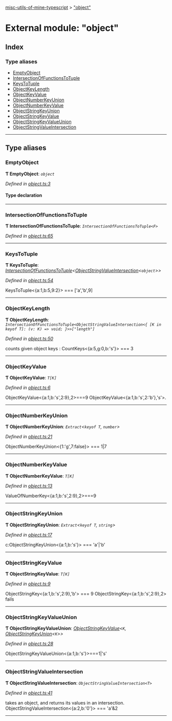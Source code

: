 [misc-utils-of-mine-typescript](../README.md) > ["object"](../modules/_object_.md)

# External module: "object"

## Index

### Type aliases

* [EmptyObject](_object_.md#emptyobject)
* [IntersectionOfFunctionsToTuple](_object_.md#intersectionoffunctionstotuple)
* [KeysToTuple](_object_.md#keystotuple)
* [ObjectKeyLength](_object_.md#objectkeylength)
* [ObjectKeyValue](_object_.md#objectkeyvalue)
* [ObjectNumberKeyUnion](_object_.md#objectnumberkeyunion)
* [ObjectNumberKeyValue](_object_.md#objectnumberkeyvalue)
* [ObjectStringKeyUnion](_object_.md#objectstringkeyunion)
* [ObjectStringKeyValue](_object_.md#objectstringkeyvalue)
* [ObjectStringKeyValueUnion](_object_.md#objectstringkeyvalueunion)
* [ObjectStringValueIntersection](_object_.md#objectstringvalueintersection)

---

## Type aliases

<a id="emptyobject"></a>

###  EmptyObject

**Ƭ EmptyObject**: *`object`*

*Defined in [object.ts:3](https://github.com/cancerberoSgx/misc-utils-of-mine/blob/fffdaa0/misc-utils-of-mine-typescript/src/object.ts#L3)*

#### Type declaration

___
<a id="intersectionoffunctionstotuple"></a>

###  IntersectionOfFunctionsToTuple

**Ƭ IntersectionOfFunctionsToTuple**: *`IntersectionOfFunctionsToTuple<F>`*

*Defined in [object.ts:65](https://github.com/cancerberoSgx/misc-utils-of-mine/blob/fffdaa0/misc-utils-of-mine-typescript/src/object.ts#L65)*

___
<a id="keystotuple"></a>

###  KeysToTuple

**Ƭ KeysToTuple**: *[IntersectionOfFunctionsToTuple](_object_.md#intersectionoffunctionstotuple)<[ObjectStringValueIntersection](_object_.md#objectstringvalueintersection)<`object`>>*

*Defined in [object.ts:54](https://github.com/cancerberoSgx/misc-utils-of-mine/blob/fffdaa0/misc-utils-of-mine-typescript/src/object.ts#L54)*

KeysToTuple<{a:1,b:5,9:2}> === \['a','b',9\]

___
<a id="objectkeylength"></a>

###  ObjectKeyLength

**Ƭ ObjectKeyLength**: *`IntersectionOfFunctionsToTuple<ObjectStringValueIntersection<{ [K in keyof T]: (v: K) => void; }>>["length"]`*

*Defined in [object.ts:50](https://github.com/cancerberoSgx/misc-utils-of-mine/blob/fffdaa0/misc-utils-of-mine-typescript/src/object.ts#L50)*

counts given object keys : CountKeys<{a:5,g:0,b:'s'}> === 3

___
<a id="objectkeyvalue"></a>

###  ObjectKeyValue

**Ƭ ObjectKeyValue**: *`T[K]`*

*Defined in [object.ts:6](https://github.com/cancerberoSgx/misc-utils-of-mine/blob/fffdaa0/misc-utils-of-mine-typescript/src/object.ts#L6)*

ObjectKeyValue<{a:1,b:'s',2:9},2>===9 ObjectKeyValue<{a:1,b:'s',2:'b'},'s'>.

___
<a id="objectnumberkeyunion"></a>

###  ObjectNumberKeyUnion

**Ƭ ObjectNumberKeyUnion**: *`Extract`<`keyof T`, `number`>*

*Defined in [object.ts:21](https://github.com/cancerberoSgx/misc-utils-of-mine/blob/fffdaa0/misc-utils-of-mine-typescript/src/object.ts#L21)*

ObjectNumberKeyUnion<{1:'g',7:false}> === 1\|7

___
<a id="objectnumberkeyvalue"></a>

###  ObjectNumberKeyValue

**Ƭ ObjectNumberKeyValue**: *`T[K]`*

*Defined in [object.ts:13](https://github.com/cancerberoSgx/misc-utils-of-mine/blob/fffdaa0/misc-utils-of-mine-typescript/src/object.ts#L13)*

ValueOfNumberKey<{a:1,b:'s',2:9},2>===9

___
<a id="objectstringkeyunion"></a>

###  ObjectStringKeyUnion

**Ƭ ObjectStringKeyUnion**: *`Extract`<`keyof T`, `string`>*

*Defined in [object.ts:17](https://github.com/cancerberoSgx/misc-utils-of-mine/blob/fffdaa0/misc-utils-of-mine-typescript/src/object.ts#L17)*

c:ObjectStringKeyUnion<{a:1,b:'s'}> === 'a'\|'b'

___
<a id="objectstringkeyvalue"></a>

###  ObjectStringKeyValue

**Ƭ ObjectStringKeyValue**: *`T[K]`*

*Defined in [object.ts:9](https://github.com/cancerberoSgx/misc-utils-of-mine/blob/fffdaa0/misc-utils-of-mine-typescript/src/object.ts#L9)*

ObjectStringKey<{a:1,b:'s',2:9},'b'> === 9 ObjectStringKey<{a:1,b:'s',2:9},2> fails

___
<a id="objectstringkeyvalueunion"></a>

###  ObjectStringKeyValueUnion

**Ƭ ObjectStringKeyValueUnion**: *[ObjectStringKeyValue](_object_.md#objectstringkeyvalue)<`K`, [ObjectStringKeyUnion](_object_.md#objectstringkeyunion)<`K`>>*

*Defined in [object.ts:28](https://github.com/cancerberoSgx/misc-utils-of-mine/blob/fffdaa0/misc-utils-of-mine-typescript/src/object.ts#L28)*

ObjectStringKeyValueUnion<{a:1,b:'s'}>===1\|'s'

___
<a id="objectstringvalueintersection"></a>

###  ObjectStringValueIntersection

**Ƭ ObjectStringValueIntersection**: *`ObjectStringValueIntersection<T>`*

*Defined in [object.ts:41](https://github.com/cancerberoSgx/misc-utils-of-mine/blob/fffdaa0/misc-utils-of-mine-typescript/src/object.ts#L41)*

takes an object, and returns its values in an intersection. ObjectStringValueIntersection<{a:2,b:'0'}> === 'a'&2

___

